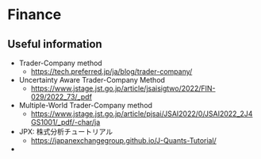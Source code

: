# Finance

## Useful information
- Trader-Company method
  - https://tech.preferred.jp/ja/blog/trader-company/
- Uncertainty Aware Trader-Company Method
  - https://www.jstage.jst.go.jp/article/jsaisigtwo/2022/FIN-029/2022_73/_pdf
- Multiple-World Trader-Company method
  - https://www.jstage.jst.go.jp/article/pjsai/JSAI2022/0/JSAI2022_2J4GS1001/_pdf/-char/ja
- JPX: 株式分析チュートリアル
  - https://japanexchangegroup.github.io/J-Quants-Tutorial/
- 

